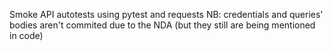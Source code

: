 Smoke API autotests using pytest and requests
NB: credentials and queries' bodies aren't commited due to the NDA (but they still are being mentioned in code)
